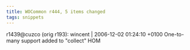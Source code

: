 ```yaml
---
title: WOCommon r444, 5 items changed
tags: snippets
---
```


r1439@cuzco (orig r193): wincent | 2006-12-02 01:24:10 +0100 One-to-many support added to "collect" HOM
